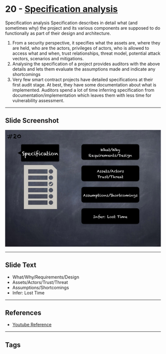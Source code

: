
# 20 - [Specification analysis](./Specification%20analysis.md)

Specification analysis Specification describes in detail what (and sometimes why) the project and its various components are supposed to do functionally as part of their design and architecture. 

1. From a security perspective, it specifies what the assets are, where they are held, who are the actors, privileges of actors, who is allowed to access what and when, trust relationships, threat model, potential attack vectors, scenarios and mitigations. 
2. Analysing the specification of a project provides auditors with the above details and lets them evaluate the assumptions made and indicate any shortcomings
3. Very few smart contract projects have detailed specifications at their first audit stage. At best, they have some documentation about what is implemented. Auditors spend a lot of time inferring specification from documentation/implementation which leaves them with less time for vulnerability assessment.
___
## Slide Screenshot
![020.png](../../images/6.%20Audit%20Techniques%20and%20Tools%20101/020.png)
___
## Slide Text
- What/Why/Requirements/Design
- Assets/Actors/Trust/Threat
- Assumptions/Shortcomings
- Infer: Lost Time
___
## References
- [Youtube Reference](https://youtu.be/M0C7z3TE5Go?t=2020)
___
## Tags
